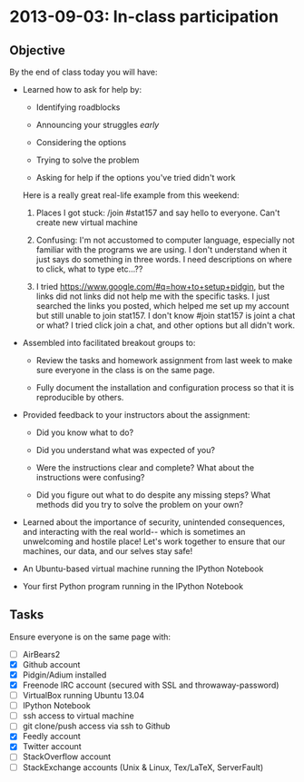 2013-09-03: In-class participation
==================================

Objective
---------

By the end of class today you will have:

- Learned how to ask for help by:

  + Identifying roadblocks

  + Announcing your struggles *early*

  + Considering the options

  + Trying to solve the problem

  + Asking for help if the options you've tried didn't work

  Here is a really great real-life example from this weekend:

  1. Places I got stuck: /join #stat157 and say hello to everyone. Can't create new virtual machine

  2. Confusing: I'm not accustomed to computer language, especially
  not familiar with the programs we are using. I don't understand
  when it just says do something in three words. I need descriptions
  on where to click, what to type etc...??

  3. I tried https://www.google.com/#q=how+to+setup+pidgin, but the
  links did not links did not help me with the specific tasks. I
  just searched the links you posted, which helped me set up my
  account but still unable to join stat157. I don't know #join
  stat157 is joint a chat or what? I tried click join a chat, and
  other options but all didn't work.

- Assembled into facilitated breakout groups to:

  + Review the tasks and homework assignment from last week to make sure
    everyone in the class is on the same page.

  + Fully document the installation and configuration process so that
    it is reproducible by others.

- Provided feedback to your instructors about the assignment:

    - Did you know what to do?

    - Did you understand what was expected of you?

    - Were the instructions clear and complete? What about the
      instructions were confusing?

    - Did you figure out what to do despite any missing steps? What
      methods did you try to solve the problem on your own?

- Learned about the importance of security, unintended consequences,
  and interacting with the real world-- which is sometimes an
  unwelcoming and hostile place! Let's work together to ensure that
  our machines, our data, and our selves stay safe!

- An Ubuntu-based virtual machine running the IPython Notebook

- Your first Python program running in the IPython Notebook

Tasks
-----

Ensure everyone is on the same page with:

- [ ] AirBears2
- [X] Github account
- [X] Pidgin/Adium installed
- [X] Freenode IRC account (secured with SSL and throwaway-password)
- [ ] VirtualBox running Ubuntu 13.04
- [ ] IPython Notebook
- [ ] ssh access to virtual machine
- [ ] git clone/push access via ssh to Github
- [X] Feedly account
- [X] Twitter account
- [ ] StackOverflow account
- [ ] StackExchange accounts (Unix & Linux, Tex/LaTeX, ServerFault)
